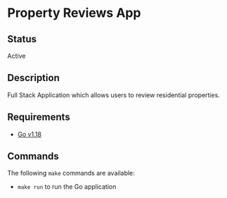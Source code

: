 # Property Reviews App

## Status

Active

## Description

Full Stack Application which allows users to review residential properties.

## Requirements

- [Go v1.18](https://go.dev/)

## Commands

The following `make` commands are available:

- `make run` to run the Go application

